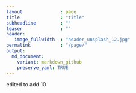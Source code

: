 ```yaml
---
layout              : page
title               : "title"
subheadline         : ""
teaser              : ""
header:
   image_fullwidth  : "header_unsplash_12.jpg"
permalink           : "/page/" 
output:
  md_document:
    variant: markdown_github
    preserve_yaml: TRUE
---
```


edited to add 10

<script>
  var now = new Date();
  var datetime = now.toLocaleString();
  // var date = now.getUTCMonth()
  document.write(datetime \n);
  // document.write("month: " + date \n)
</script>





